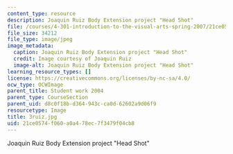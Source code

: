 ```yaml
---
content_type: resource
description: Joaquin Ruiz Body Extension project "Head Shot"
file: /courses/4-301-introduction-to-the-visual-arts-spring-2007/21ce0574f060a0a478ec7f3479f04cb8_3ruiz.jpg
file_size: 34212
file_type: image/jpeg
image_metadata:
  caption: Joaquin Ruiz Body Extension project "Head Shot"
  credit: Image courtesy of Joaquin Ruiz
  image-alt: Joaquin Ruiz Body Extension project "Head Shot"
learning_resource_types: []
license: https://creativecommons.org/licenses/by-nc-sa/4.0/
ocw_type: OCWImage
parent_title: Student work 2004
parent_type: CourseSection
parent_uid: d8c0f18b-d364-943c-ca0d-62602a9d06f9
resourcetype: Image
title: 3ruiz.jpg
uid: 21ce0574-f060-a0a4-78ec-7f3479f04cb8
---
```

Joaquin Ruiz Body Extension project "Head Shot"